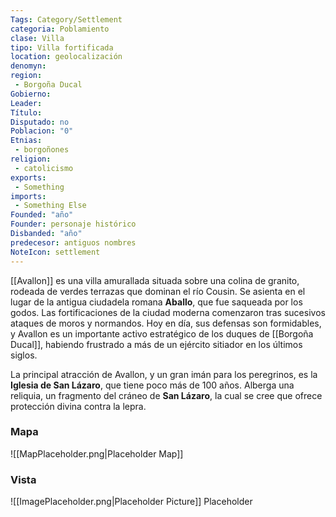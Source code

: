 ```yaml
---
Tags: Category/Settlement
categoria: Poblamiento
clase: Villa 
tipo: Villa fortificada 
location: geolocalización
denomyn: 
region: 
 - Borgoña Ducal 
Gobierno:
Leader: 
Título: 
Disputado: no
Poblacion: "0"
Etnias:
 - borgoñones 
religion:
 - catolicismo 
exports: 
 - Something
imports: 
 - Something Else
Founded: "año"
Founder: personaje histórico
Disbanded: "año"
predecesor: antiguos nombres
NoteIcon: settlement
---
```




[[Avallon]] es una villa amurallada situada sobre una colina de granito, rodeada de verdes terrazas que dominan el río Cousin. Se asienta en el lugar de la antigua ciudadela romana **Aballo**, que fue saqueada por los godos. Las fortificaciones de la ciudad moderna comenzaron tras sucesivos ataques de moros y normandos. Hoy en día, sus defensas son formidables, y Avallon es un importante activo estratégico de los duques de [[Borgoña Ducal]], habiendo frustrado a más de un ejército sitiador en los últimos siglos.  

La principal atracción de Avallon, y un gran imán para los peregrinos, es la **Iglesia de San Lázaro**, que tiene poco más de 100 años. Alberga una reliquia, un fragmento del cráneo de **San Lázaro**, la cual se cree que ofrece protección divina contra la lepra.  

### Mapa
![[MapPlaceholder.png|Placeholder Map]]

### Vista
![[ImagePlaceholder.png|Placeholder Picture]]
Placeholder